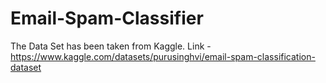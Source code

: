 # Email-Spam-Classifier
The Data Set has been taken from Kaggle.
Link - https://www.kaggle.com/datasets/purusinghvi/email-spam-classification-dataset

